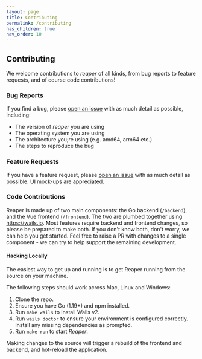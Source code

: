 ```yaml
---
layout: page
title: Contributing
permalink: /contributing
has_children: true
nav_order: 10
---
```


## Contributing

We welcome contributions to _reaper_ of all kinds, from bug reports to feature requests, and of course code
contributions!

### Bug Reports

If you find a bug, please [open an issue](https://github.com/ghostsecurity/reaper/issues/new) with as much detail as
possible, including:

- The version of _reaper_ you are using
- The operating system you are using
- The architecture you;re using (e.g. amd64, arm64 etc.)
- The steps to reproduce the bug

### Feature Requests

If you have a feature request, please [open an issue](https://github.com/ghostsecurity/reaper/issues/new) with as much
detail as possible. UI mock-ups are appreciated.

### Code Contributions

Reaper is made up of two main components: the Go backend (`/backend`), and the Vue frontend (`/frontend`). The two are
plumbed together using https://wails.io. Most features require backend and frontend changes, so please be prepared to
make both. If you don't know both, don't worry, we can help you get started. Feel free to raise a PR with changes to a
single component - we can try to help support the remaining development.

#### Hacking Locally

The easiest way to get up and running is to get Reaper running from the source on your machine.

The following steps should work across Mac, Linux and Windows:

1. Clone the repo.
2. Ensure you have Go (1.19+) and npm installed.
3. Run `make wails` to install Wails v2.
4. Run `wails doctor` to ensure your environment is configured correctly. Install any missing dependencies as prompted.
5. Run `make run` to start _Reaper_.

Making changes to the source will trigger a rebuild of the frontend and backend, and hot-reload the application.